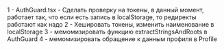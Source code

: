 1 - AuthGuard.tsx - Сделать проверку на токены, в данный момент, работает так, что если есть запись в localStorage, то редиректы работают как надо
2 - Хешировать токены, изменить наименование в localStorage
3 - мемомизировать функцию extractStringsAndRoots в AuthGuard
4 - мемомизировать обращение к данным профиля в Profile
